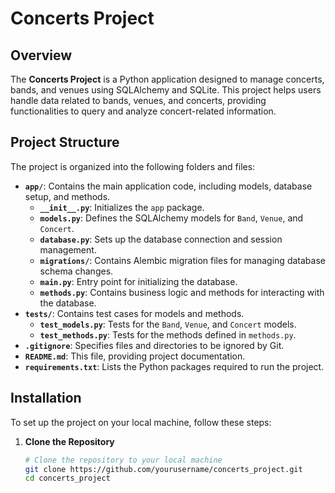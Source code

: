 # Concerts Project

## Overview

The **Concerts Project** is a Python application designed to manage concerts, bands, and venues using SQLAlchemy and SQLite. This project helps users handle data related to bands, venues, and concerts, providing functionalities to query and analyze concert-related information.

## Project Structure

The project is organized into the following folders and files:

- **`app/`**: Contains the main application code, including models, database setup, and methods.
  - **`__init__.py`**: Initializes the `app` package.
  - **`models.py`**: Defines the SQLAlchemy models for `Band`, `Venue`, and `Concert`.
  - **`database.py`**: Sets up the database connection and session management.
  - **`migrations/`**: Contains Alembic migration files for managing database schema changes.
  - **`main.py`**: Entry point for initializing the database.
  - **`methods.py`**: Contains business logic and methods for interacting with the database.
- **`tests/`**: Contains test cases for models and methods.
  - **`test_models.py`**: Tests for the `Band`, `Venue`, and `Concert` models.
  - **`test_methods.py`**: Tests for the methods defined in `methods.py`.
- **`.gitignore`**: Specifies files and directories to be ignored by Git.
- **`README.md`**: This file, providing project documentation.
- **`requirements.txt`**: Lists the Python packages required to run the project.

## Installation

To set up the project on your local machine, follow these steps:

1. **Clone the Repository**

   ```bash
   # Clone the repository to your local machine
   git clone https://github.com/yourusername/concerts_project.git
   cd concerts_project
